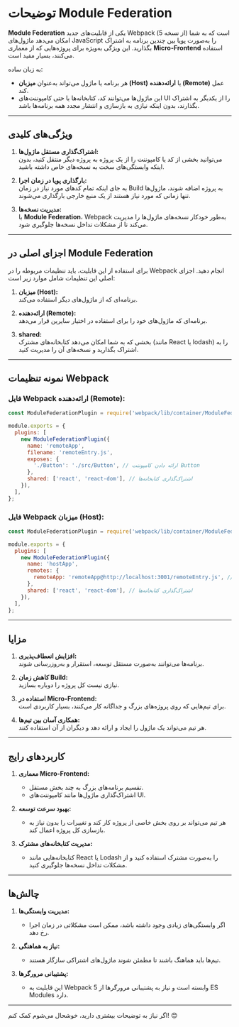 
# توضیحات Module Federation

**Module Federation** یکی از قابلیت‌های جدید Webpack (از نسخه 5) است که به شما امکان می‌دهد ماژول‌های JavaScript را به‌صورت پویا بین چندین برنامه به اشتراک بگذارید. این ویژگی به‌ویژه برای پروژه‌هایی که از معماری **Micro-Frontend** استفاده می‌کنند، بسیار مفید است. 

به زبان ساده:
- هر برنامه یا ماژول می‌تواند به‌عنوان **میزبان (Host)** یا **ارائه‌دهنده (Remote)** عمل کند.
- این ماژول‌ها می‌توانند کد، کتابخانه‌ها یا حتی کامپوننت‌های UI را از یکدیگر به اشتراک بگذارند، بدون اینکه نیازی به بازسازی و انتشار مجدد همه برنامه‌ها باشد.

---

## ویژگی‌های کلیدی

1. **اشتراک‌گذاری مستقل ماژول‌ها:**  
   می‌توانید بخشی از کد یا کامپوننت را از یک پروژه به پروژه دیگر منتقل کنید، بدون اینکه وابستگی‌های سخت به نسخه‌های خاص داشته باشید.

2. **بارگذاری پویا در زمان اجرا:**  
   به جای اینکه تمام کدهای مورد نیاز در زمان Build به پروژه اضافه شوند، ماژول‌ها تنها زمانی که مورد نیاز هستند از یک منبع خارجی بارگذاری می‌شوند.

3. **مدیریت نسخه‌ها:**  
   با **Module Federation**، Webpack به‌طور خودکار نسخه‌های ماژول‌ها را مدیریت می‌کند تا از مشکلات تداخل نسخه‌ها جلوگیری شود.

---

## اجزای اصلی در Module Federation

برای استفاده از این قابلیت، باید تنظیمات مربوطه را در Webpack انجام دهید. اجزای اصلی این تنظیمات شامل موارد زیر است:

1. **میزبان (Host):**  
   برنامه‌ای که از ماژول‌های دیگر استفاده می‌کند.
   
2. **ارائه‌دهنده (Remote):**  
   برنامه‌ای که ماژول‌های خود را برای استفاده در اختیار سایرین قرار می‌دهد.

3. **shared:**  
   بخشی که به شما امکان می‌دهد کتابخانه‌های مشترک (مانند React یا lodash) را به اشتراک بگذارید و نسخه‌های آن را مدیریت کنید.

---

## نمونه تنظیمات Webpack

### فایل Webpack ارائه‌دهنده (Remote):
```javascript
const ModuleFederationPlugin = require('webpack/lib/container/ModuleFederationPlugin');

module.exports = {
  plugins: [
    new ModuleFederationPlugin({
      name: 'remoteApp',
      filename: 'remoteEntry.js',
      exposes: {
        './Button': './src/Button', // ارائه دادن کامپوننت Button
      },
      shared: ['react', 'react-dom'], // اشتراک‌گذاری کتابخانه‌ها
    }),
  ],
};
```

### فایل Webpack میزبان (Host):
```javascript
const ModuleFederationPlugin = require('webpack/lib/container/ModuleFederationPlugin');

module.exports = {
  plugins: [
    new ModuleFederationPlugin({
      name: 'hostApp',
      remotes: {
        remoteApp: 'remoteApp@http://localhost:3001/remoteEntry.js', // استفاده از ماژول‌های Remote
      },
      shared: ['react', 'react-dom'], // اشتراک‌گذاری کتابخانه‌ها
    }),
  ],
};
```

---

## مزایا

1. **افزایش انعطاف‌پذیری:**  
   برنامه‌ها می‌توانند به‌صورت مستقل توسعه، استقرار و به‌روزرسانی شوند.

2. **کاهش زمان Build:**  
   نیازی نیست کل پروژه را دوباره بسازید.

3. **استفاده در Micro-Frontend:**  
   برای تیم‌هایی که روی پروژه‌های بزرگ و جداگانه کار می‌کنند، بسیار کاربردی است.

4. **همکاری آسان بین تیم‌ها:**  
   هر تیم می‌تواند یک ماژول را ایجاد و ارائه دهد و دیگران از آن استفاده کنند.

---

## کاربردهای رایج

1. **معماری Micro-Frontend:**  
   - تقسیم برنامه‌های بزرگ به چند بخش مستقل.  
   - اشتراک‌گذاری ماژول‌ها مانند کامپوننت‌های UI.

2. **بهبود سرعت توسعه:**  
   - هر تیم می‌تواند بر روی بخش خاصی از پروژه کار کند و تغییرات را بدون نیاز به بازسازی کل پروژه اعمال کند.

3. **مدیریت کتابخانه‌های مشترک:**  
   - کتابخانه‌هایی مانند React یا Lodash را به‌صورت مشترک استفاده کنید و از مشکلات تداخل نسخه‌ها جلوگیری کنید.

---

## چالش‌ها

1. **مدیریت وابستگی‌ها:**  
   - اگر وابستگی‌های زیادی وجود داشته باشد، ممکن است مشکلاتی در زمان اجرا رخ دهد.
   
2. **نیاز به هماهنگی:**  
   - تیم‌ها باید هماهنگ باشند تا مطمئن شوند ماژول‌های اشتراکی سازگار هستند.

3. **پشتیبانی مرورگرها:**  
   - این قابلیت به Webpack 5 وابسته است و نیاز به پشتیبانی مرورگرها از ES Modules دارد.

---

اگر نیاز به توضیحات بیشتری دارید، خوشحال می‌شوم کمک کنم! 😊
